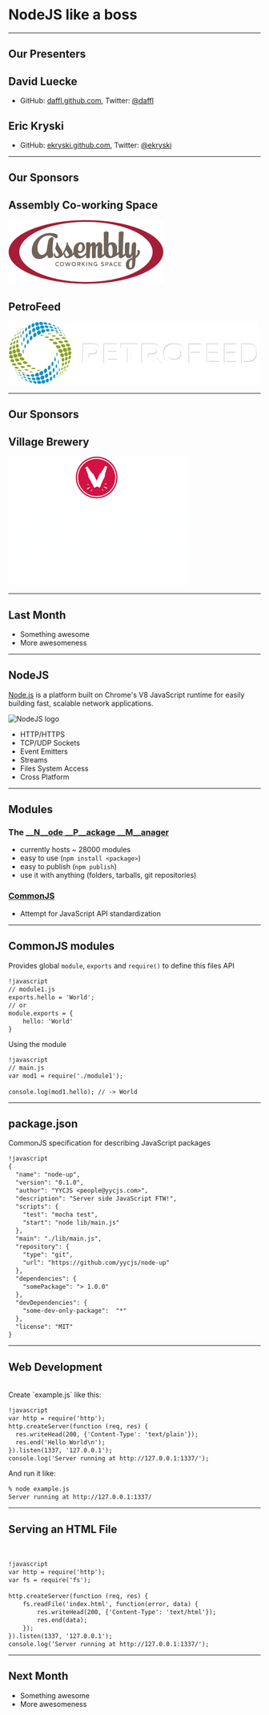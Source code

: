 # NodeJS like a boss

---

## Our Presenters

## David Luecke

* GitHub: [daffl.github.com](http://daffl.github.com), Twitter: [@daffl](http://twitter.com/daffl)

## Eric Kryski

* GitHub: [ekryski.github.com](http://ekryski.github.com), Twitter: [@ekryski](http://twitter.com/ekryski)

---

## Our Sponsors

## Assembly Co-working Space

![Assembly](images/sponsors/assembly_logo.png)

## PetroFeed

![PetroFeed](images/sponsors/pf-logo.png)

---

## Our Sponsors

## Village Brewery

![Village Brewery](images/sponsors/village_brewery_logo_inverted.png)

---

## Last Month

* Something awesome
* More awesomeness

---

## NodeJS

[Node.js](http://nodejs.org/) is a platform built on Chrome's V8 JavaScript runtime for easily building fast, scalable network applications.

![NodeJS logo](images/nodejs.png)

* HTTP/HTTPS
* TCP/UDP Sockets
* Event Emitters
* Streams
* Files System Access
* Cross Platform

---

## Modules

### The [__N__ode __P__ackage __M__anager](https://npmjs.org)

- currently hosts ~ 28000 modules
- easy to use (`npm install <package>`)
- easy to publish (`npm publish`)
- use it with anything (folders, tarballs, git repositories)

### [CommonJS](http://www.commonjs.org/)

- Attempt for JavaScript API standardization

---

## CommonJS modules

Provides global `module`, `exports` and `require()` to define this files API

	!javascript
	// module1.js
	exports.hello = 'World';
	// or
	module.exports = {
		hello: 'World'
	}

Using the module

	!javascript
	// main.js
	var mod1 = require('./module1');

	console.log(mod1.hello); // -> World

---

## package.json

CommonJS specification for describing JavaScript packages

    !javascript
    {
      "name": "node-up",
      "version": "0.1.0",
      "author": "YYCJS <people@yycjs.com>",
      "description": "Server side JavaScript FTW!",
      "scripts": {
        "test": "mocha test",
        "start": "node lib/main.js"
      },
      "main": "./lib/main.js",
      "repository": {
        "type": "git",
        "url": "https://github.com/yycjs/node-up"
      },
      "dependencies": {
        "somePackage": "> 1.0.0"
      },
      "devDependencies": {
        "some-dev-only-package":  "*"
      },
      "license": "MIT"
    }

---

## Web Development

<br>
Create `example.js` like this:

	!javascript
	var http = require('http');
	http.createServer(function (req, res) {
	  res.writeHead(200, {'Content-Type': 'text/plain'});
	  res.end('Hello World\n');
	}).listen(1337, '127.0.0.1');
	console.log('Server running at http://127.0.0.1:1337/');

And run it like:

	% node example.js
	Server running at http://127.0.0.1:1337/

---

## Serving an HTML File

<br>

	!javascript
	var http = require('http');
	var fs = require('fs');

	http.createServer(function (req, res) {
		fs.readFile('index.html', function(error, data) {
			res.writeHead(200, {'Content-Type': 'text/html'});
	  		res.end(data);
		});
	}).listen(1337, '127.0.0.1');
	console.log('Server running at http://127.0.0.1:1337/');

---

## Next Month

* Something awesome
* More awesomeness
